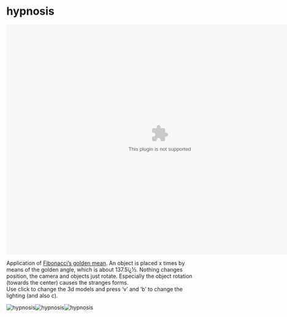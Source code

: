 <!--
  date: 2007-01-07
  modified: 2012-07-03
  slug: hypnosis
  type: post
-->

# hypnosis

<p><object classid="clsid:166B1BCA-3F9C-11CF-8075-444553540000" codebase="http://download.macromedia.com/pub/shockwave/cabs/director/sw.cab#version=8,5,0,0" id=myURL width="800" height="600"><param name="src" value="code/hypnosis.dcr"></param><param name="logo" value="false"></param><param name="swStretchStyle" value="none"></param><param name="swRemote" value="swSaveEnabled='false' swVolume='false' swRestart='false' swPausePlay='false' swFastForward='false' swContextMenu='false'"><embed src="code/hypnosis.dcr" logo="false"  width="800" height="600" swStretchStyle="none" swRemote="swSaveEnabled='false' swVolume='false' swRestart='false' swPausePlay='false' swFastForward='false' swContextMenu='false'" type="application/x-director" pluginspage="http://www.macromedia.com/shockwave/download/index.cgi?P1_Prod_Version=ShockwaveDirector" /></param></object></p>
<p>Application of <a target="_blank" href="http://www.mcs.surrey.ac.uk/Personal/R.Knott/Fibonacci/fibnat.html#golden">Fibonacci&#8217;s golden mean</a>. An object is placed x times by means of the golden angle, which is about 137.5ï¿½. Nothing changes position, the camera and objects just rotate. Especially the object rotation (towards the center) causes the stranges forms.<br />
Use click to change the 3d models and press &#8216;v&#8217; and &#8216;b&#8217; to change the lighting (and also c).</p>
<p><img class="ill" alt="hypnosis" src="https://res.cloudinary.com/dn1rmdjs5/image/upload/v1566568756/rv/hypnosis0.jpg" /><img class="ill" alt="hypnosis" src="https://res.cloudinary.com/dn1rmdjs5/image/upload/v1566568756/rv/hypnosis1.jpg" /><img class="ill" alt="hypnosis" src="https://res.cloudinary.com/dn1rmdjs5/image/upload/v1566568756/rv/hypnosis2.jpg" /></p>
